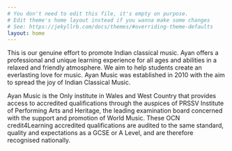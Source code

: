 ```yaml
---
# You don't need to edit this file, it's empty on purpose.
# Edit theme's home layout instead if you wanna make some changes
# See: https://jekyllrb.com/docs/themes/#overriding-theme-defaults
layout: home
---
```


This is our genuine effort to promote Indian classical music. Ayan offers a professional and unique learning experience for all ages and abilities in a relaxed and friendly atmosphere. We aim to help students create an everlasting love for music. Ayan Music was established in 2010 with the aim to spread the joy of Indian Classical Music.

Ayan Music is the Only institute in Wales and West Country that provides access to accredited qualifications through the auspices of PRSSV Institute of Performing Arts and Heritage, the leading examination board concerned with the support and promotion of World Music. These OCN credit4Learning accredited qualifications are audited to the same standard, quality and expectations as a GCSE or A Level, and are therefore recognised nationally. 